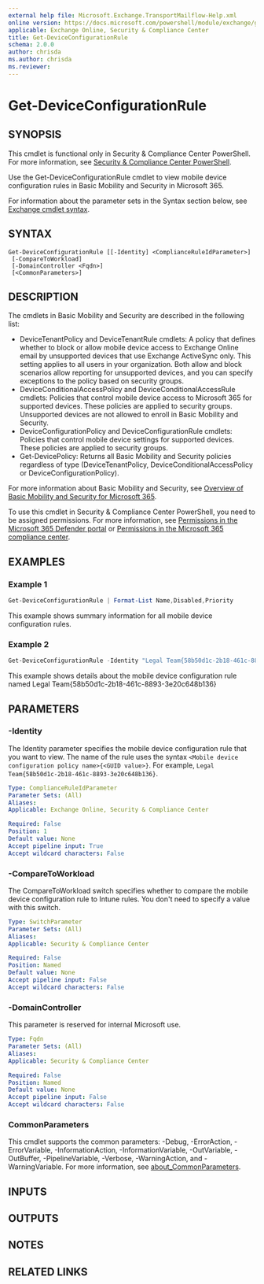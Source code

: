 ```yaml
---
external help file: Microsoft.Exchange.TransportMailflow-Help.xml
online version: https://docs.microsoft.com/powershell/module/exchange/get-deviceconfigurationrule
applicable: Exchange Online, Security & Compliance Center
title: Get-DeviceConfigurationRule
schema: 2.0.0
author: chrisda
ms.author: chrisda
ms.reviewer:
---
```


# Get-DeviceConfigurationRule

## SYNOPSIS
This cmdlet is functional only in Security & Compliance Center PowerShell. For more information, see [Security & Compliance Center PowerShell](https://docs.microsoft.com/powershell/exchange/scc-powershell).

Use the Get-DeviceConfigurationRule cmdlet to view mobile device configuration rules in Basic Mobility and Security in Microsoft 365.

For information about the parameter sets in the Syntax section below, see [Exchange cmdlet syntax](https://docs.microsoft.com/powershell/exchange/exchange-cmdlet-syntax).

## SYNTAX

```
Get-DeviceConfigurationRule [[-Identity] <ComplianceRuleIdParameter>]
 [-CompareToWorkload]
 [-DomainController <Fqdn>]
 [<CommonParameters>]
```

## DESCRIPTION
The cmdlets in Basic Mobility and Security are described in the following list:

- DeviceTenantPolicy and DeviceTenantRule cmdlets: A policy that defines whether to block or allow mobile device access to Exchange Online email by unsupported devices that use Exchange ActiveSync only. This setting applies to all users in your organization. Both allow and block scenarios allow reporting for unsupported devices, and you can specify exceptions to the policy based on security groups.
- DeviceConditionalAccessPolicy and DeviceConditionalAccessRule cmdlets: Policies that control mobile device access to Microsoft 365 for supported devices. These policies are applied to security groups. Unsupported devices are not allowed to enroll in Basic Mobility and Security.
- DeviceConfigurationPolicy and DeviceConfigurationRule cmdlets: Policies that control mobile device settings for supported devices. These policies are applied to security groups.
- Get-DevicePolicy: Returns all Basic Mobility and Security policies regardless of type (DeviceTenantPolicy, DeviceConditionalAccessPolicy or DeviceConfigurationPolicy).

For more information about Basic Mobility and Security, see [Overview of Basic Mobility and Security for Microsoft 365](https://docs.microsoft.com/microsoft-365/admin/basic-mobility-security/overview).

To use this cmdlet in Security & Compliance Center PowerShell, you need to be assigned permissions. For more information, see [Permissions in the Microsoft 365 Defender portal](https://docs.microsoft.com/microsoft-365/security/office-365-security/permissions-microsoft-365-security-center) or [Permissions in the Microsoft 365 compliance center](https://docs.microsoft.com/microsoft-365/compliance/microsoft-365-compliance-center-permissions).

## EXAMPLES

### Example 1
```powershell
Get-DeviceConfigurationRule | Format-List Name,Disabled,Priority
```

This example shows summary information for all mobile device configuration rules.

### Example 2
```powershell
Get-DeviceConfigurationRule -Identity "Legal Team{58b50d1c-2b18-461c-8893-3e20c648b136}"
```

This example shows details about the mobile device configuration rule named Legal Team{58b50d1c-2b18-461c-8893-3e20c648b136}

## PARAMETERS

### -Identity
The Identity parameter specifies the mobile device configuration rule that you want to view. The name of the rule uses the syntax `<Mobile device configuration policy name>{<GUID value>}`. For example, `Legal Team{58b50d1c-2b18-461c-8893-3e20c648b136}`.

```yaml
Type: ComplianceRuleIdParameter
Parameter Sets: (All)
Aliases:
Applicable: Exchange Online, Security & Compliance Center

Required: False
Position: 1
Default value: None
Accept pipeline input: True
Accept wildcard characters: False
```

### -CompareToWorkload
The CompareToWorkload switch specifies whether to compare the mobile device configuration rule to Intune rules. You don't need to specify a value with this switch.

```yaml
Type: SwitchParameter
Parameter Sets: (All)
Aliases:
Applicable: Security & Compliance Center

Required: False
Position: Named
Default value: None
Accept pipeline input: False
Accept wildcard characters: False
```

### -DomainController
This parameter is reserved for internal Microsoft use.

```yaml
Type: Fqdn
Parameter Sets: (All)
Aliases:
Applicable: Security & Compliance Center

Required: False
Position: Named
Default value: None
Accept pipeline input: False
Accept wildcard characters: False
```

### CommonParameters
This cmdlet supports the common parameters: -Debug, -ErrorAction, -ErrorVariable, -InformationAction, -InformationVariable, -OutVariable, -OutBuffer, -PipelineVariable, -Verbose, -WarningAction, and -WarningVariable. For more information, see [about_CommonParameters](https://go.microsoft.com/fwlink/p/?LinkID=113216).

## INPUTS

###  

## OUTPUTS

###  

## NOTES

## RELATED LINKS
